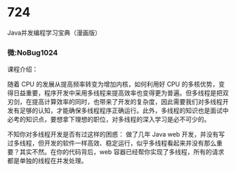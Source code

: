 # 724
Java并发编程学习宝典（漫画版）
### 微:NoBug1024 


课程介绍：

随着 CPU 的发展从提高频率转变为增加内核，如何利用好 CPU 的多核优势，变得日益重要，程序开发中采用多线程来提高效率也变得更为普遍。但多线程是把双刃剑，在提高计算效率的同时，也带来了开发的复杂度，因此需要我们对多线程开发有足够的认知，才能确保多线程程序正确运行。此外，多线程的知识也是面试中必考的知识点，要想拿下理想的职位，对多线程的深入学习是必不可少的。

不知你对多线程开发是否有过这样的困惑： 做了几年 Java web 开发，并没有写过多线程，但开发的软件一样高效、稳定运行，似乎多线程看起来并没有那么重要？其实不然。在你的代码背后，web 容器已经帮你实现了多线程，所有的请求都是单独的线程在并发处理。
